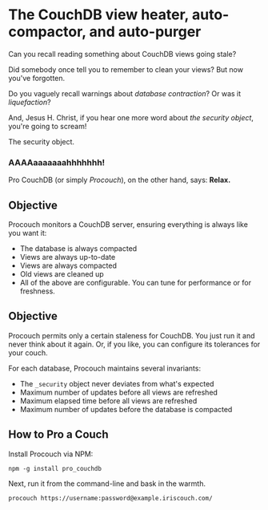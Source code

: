 # The CouchDB view heater, auto-compactor, and auto-purger

Can you recall reading something about CouchDB views going stale?

Did somebody once tell you to remember to clean your views? But now you've forgotten.

Do you vaguely recall warnings about *database contraction*? Or was it *liquefaction*?

And, Jesus H. Christ, if you hear one more word about *the security object*, you're going to scream!

The security object.

### AAAAaaaaaaahhhhhhh!

Pro CouchDB (or simply *Procouch*), on the other hand, says: **Relax.**

## Objective

Procouch monitors a CouchDB server, ensuring everything is always like you want it:

* The database is always compacted
* Views are always up-to-date
* Views are always compacted
* Old views are cleaned up
* All of the above are configurable. You can tune for performance or for freshness.

## Objective

Procouch permits only a certain staleness for CouchDB. You just run it and never think about it again. Or, if you like, you can configure its tolerances for your couch.

For each database, Procouch maintains several invariants:

* The `_security` object never deviates from what's expected
* Maximum number of updates before all views are refreshed
* Maximum elapsed time before all views are refreshed
* Maximum number of updates before the database is compacted

## How to Pro a Couch

Install Procouch via NPM:

    npm -g install pro_couchdb

Next, run it from the command-line and bask in the warmth.

    procouch https://username:password@example.iriscouch.com/

